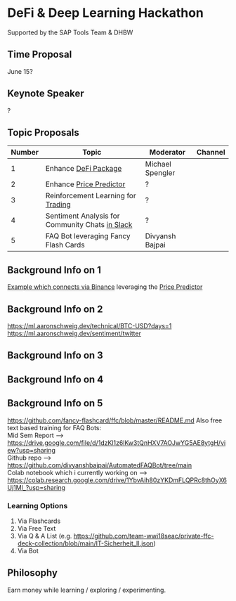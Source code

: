 # DeFi & Deep Learning Hackathon

Supported by the SAP Tools Team & DHBW 

## Time Proposal
June 15?

## Keynote Speaker
?

## Topic Proposals

| Number | Topic | Moderator | Channel |
|-------|-------|-----------|---------|
| 1 | Enhance [DeFi Package](https://www.npmjs.com/package/decentralized-finance-defi) | Michael Spengler | |
| 2 | Enhance [Price Predictor](https://github.com/michael-spengler/ml-server/blob/master/technical/service.go) | ? | |
| 3 | Reinforcement Learning for [Trading](https://github.com/DHBWMannheim/MachineLearning) | ? | |
| 4 | Sentiment Analysis for Community Chats [in Slack](https://github.com/michael-spengler/slack-channel-sentiment-analyzer/blob/main/README.md) | ? | |
| 5 | FAQ Bot leveraging Fancy Flash Cards | Divyansh Bajpai |  | 

## Background Info on 1
[Example which connects via Binance](https://github.com/michael-spengler/decentralized-finance/blob/main/src/gambling-strategies/low-brainer-based-using-binance/keep-the-balance.ts) leveraging the [Price Predictor](https://github.com/michael-spengler/ml-server/blob/master/technical/service.go)

## Background Info on 2
https://ml.aaronschweig.dev/technical/BTC-USD?days=1
https://ml.aaronschweig.dev/sentiment/twitter

## Background Info on 3

## Background Info on 4

## Background Info on 5
https://github.com/fancy-flashcard/ffc/blob/master/README.md
Also free text based training for FAQ Bots:  
Mid Sem Report --> https://drive.google.com/file/d/1dzKl1z6lKw3tQnHXV7AOJwYG5AE8ytgH/view?usp=sharing  
Github repo --> https://github.com/divyanshbajpai/AutomatedFAQBot/tree/main  
Colab notebook which i currently working on --> https://colab.research.google.com/drive/1YbvAih80zYKDmFLQPRc8thOyX6Uj1Ml_?usp=sharing  

### Learning Options
1. Via Flashcards
2. Via Free Text
3. Via Q & A List (e.g. https://github.com/team-wwi18seac/private-ffc-deck-collection/blob/main/IT-Sicherheit_II.json)
4. Via Bot 


## Philosophy
Earn money while learning / exploring / experimenting.



